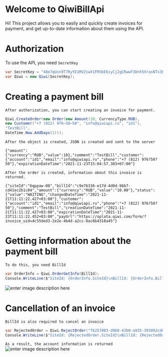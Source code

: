 # Welcome to QiwiBillApi

Hi! This project allows you to easily and quickly create invoices for payment, and get up-to-date information about them using the API.


# Authorization
To use the API, you need `SecretKey` 
```c#
var SecretKey = "48e7qUxn9T7RyYE1MVZswX1FRSbE6iyCj2gCRwwF3Dnh5XrasNTx3BGPiMsyXQFNKQhvukniQG8RTVhYm3iP5Pzvzs11ExoMqi3oiRqm94v8FGS7BYDhTqW9o8VGcksn4UtFKm6pUeVKkL6Eh6oB••••••••••••••••";
var Qiwi = new Qiwi(SecretKey);
```

# Creating a payment bill

`After authorization, you can start creating an invoice for payment.`
```c#
Qiwi.CreateOrder(new Order(new Amount(10, CurrencyType.RUB),
new Customer("+7 (812) 976‒50‒50", "info@qiwiapi.ru", "id1"),
"TestBill",
DateTime.Now.AddDays(2)));
```
`After the object is created, JSON is created and sent to the server`
```
{"amount":{"currency":"RUB","value":10},"comment":"TestBill","customer":{"account":"id1","email":"info@qiwiapi.ru","phone":"+7 (812) 976?50?50"},"expirationDateTime":"2021-11-23T15:04:57.303+07:00"}
```
`After the order is created, information about this invoice is returned.`
```
{"siteId":"6qppaw-00","billId":"c9e76336-e17d-4d0d-96b7-cd41ec2b1c04","amount":{"currency":"RUB","value":"10.00"},"status":{"value":"WAITING","changedDateTime":"2021-11-21T11:11:22.427+03:00"},"customer":{"account":"id1","email":"info@qiwiapi.ru","phone":"+7 (812) 976?50?50"},"comment":"TestBill","creationDateTime":"2021-11-21T11:11:22.427+03:00","expirationDateTime":"2021-11-23T11:11:22.452+03:00","payUrl":"https://oplata.qiwi.com/form/?invoice_uid=4c55ded3-2e2e-4b4d-a2cc-8ac6b4318a45"}
```
# Getting information about the payment bill
`To do this, you need BillId`
```c#
var OrderInfo = Qiwi.OrderGetInfo(BillId);
Console.WriteLine($"SiteId: {OrderInfo.SiteId}\nBillId: {OrderInfo.BillId}\nAmount: Value:{OrderInfo.Amount.Value} Currency: {OrderInfo.Amount.Currency}\nStatus: Value: {OrderInfo.Status.Value} ChangedDateTime: {OrderInfo.Status.ChangedDateTime}\nCustomer: Email: {OrderInfo.Customer.Email} Phone: {OrderInfo.Customer.Phone} Account: {OrderInfo.Customer.Account}\nComent: {OrderInfo.Comment}\nCreationDateTime: {OrderInfo.CreationDateTime}\nExpirationDateTime: {OrderInfo.ExpirationDateTime}\nUrl: {OrderInfo.Url}");
```
![enter image description here](https://sun9-10.userapi.com/impg/AxEXZr9_hfbZ3DK7og-Ol2cEfRp5SSZkg0Lbtw/5AH42HhwJCc.jpg?size=682x147&quality=96&sign=ad1214da19b6f7dd62284b560235ebfe&type=album)
# Cancellation of an invoice
``BillId is also required to cancel an invoice``
```c#
var RejectedOrder = Qiwi.RejectOrder("f6257803-d960-43b0-a935-393092cd8144");
Console.WriteLine($"SiteId: {RejectedOrder.SiteId}\nBillId: {RejectedOrder.BillId}\nAmount: Value:{RejectedOrder.Amount.Value} Currency: {RejectedOrder.Amount.Currency}\nStatus: Value: {RejectedOrder.Status.Value} ChangedDateTime: {RejectedOrder.Status.ChangedDateTime}\nCustomer: Email: {RejectedOrder.Customer.Email} Phone: {RejectedOrder.Customer.Phone} Account: {RejectedOrder.Customer.Account}\nComent: {RejectedOrder.Comment}\nCreationDateTime: {RejectedOrder.CreationDateTime}\nExpirationDateTime: {RejectedOrder.ExpirationDateTime}\nUrl: {RejectedOrder.Url}");
```
``As a result, the account information is returned``
![enter image description here](https://sun9-57.userapi.com/impg/owokwnz_5UdXfcjIGeNqFYi2_xmU5ZFANlpAgw/_IJ4CXX8WwA.jpg?size=686x149&quality=96&sign=888e4f058a427379c85ed0a6f6d77ce3&type=album)
